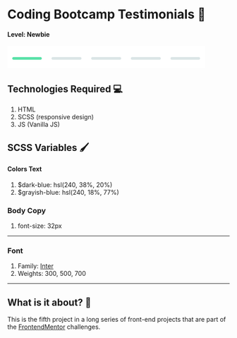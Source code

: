 # Coding Bootcamp Testimonials 💬

#### Level: Newbie  
![image info](./level.png)

## Technologies Required 💻

1. HTML
2. SCSS (responsive design)
3. JS (Vanilla JS)

## SCSS Variables 🖌

#### Colors Text

1. $dark-blue: hsl(240, 38%, 20%)
2. $grayish-blue: hsl(240, 18%, 77%)

### Body Copy

1. font-size: 32px

--- 

### Font

1. Family: [Inter](https://fonts.google.com/specimen/Inter)
2. Weights: 300, 500, 700

---

## What is it about? 🤔

This is the fifth project in a long series of front-end projects that are part of the [FrontendMentor](https://www.frontendmentor.io/challenges) challenges.
